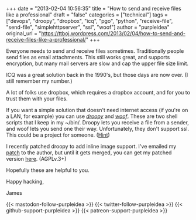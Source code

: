 +++
date = "2013-02-04 10:56:35"
title = "How to send and receive files like a professional"
draft = "false"
categories = ["technical"]
tags = ["devops", "droopy", "dropbox", "icq", "pgo", "python", "receive-file", "send-file", "simplehttpserver", "ssl", "woof"]
author = "purpleidea"
original_url = "https://ttboj.wordpress.com/2013/02/04/how-to-send-and-receive-files-like-a-professional/"
+++

Everyone needs to send and receive files sometimes. Traditionally people send files as email attachments. This still works great, and supports encryption, but many mail servers are slow and cap the upper file size limit.

ICQ was a great solution back in the 1990's, but those days are now over. (I still remember my number.)

A lot of folks use dropbox, which requires a dropbox account, and for you to trust them with your files.

If you want a simple solution that doesn't need internet access (if you're on a LAN, for example) you can use <a href="http://stackp.online.fr/?p=28"><em>droopy</em></a> and <a href="http://www.home.unix-ag.org/simon/woof"><em>woof</em></a>. These are two shell scripts that I keep in my ~/bin/. Droopy lets you receive a file from a sender, and woof lets you send one their way. Unfortunately, they don't support ssl. This could be a project for someone. (<a href="http://www.piware.de/2011/01/creating-an-https-server-in-python/">Hint</a>)

I recently patched droopy to add inline image support. I've emailed my <a href="https://gist.githubusercontent.com/purpleidea/a25a4c47621e339d9c88cb848e104c82/raw/6884fbf399610f4804fef27175ec044437da3c43/inline_images.patch">patch</a> to the author, but until it gets merged, you can get my patched version <a href="https://gist.githubusercontent.com/purpleidea/6c3ca7b7c1335f6131c1d38d7b59beab/raw/19153ebe8d0765ee3958a31fb79a1f693def0baf/droopy.py">here</a>. (AGPLv.3+)

Hopefully these are helpful to you.

Happy hacking,

James

{{< mastodon-follow-purpleidea >}}
{{< twitter-follow-purpleidea >}}
{{< github-support-purpleidea >}}
{{< patreon-support-purpleidea >}}
